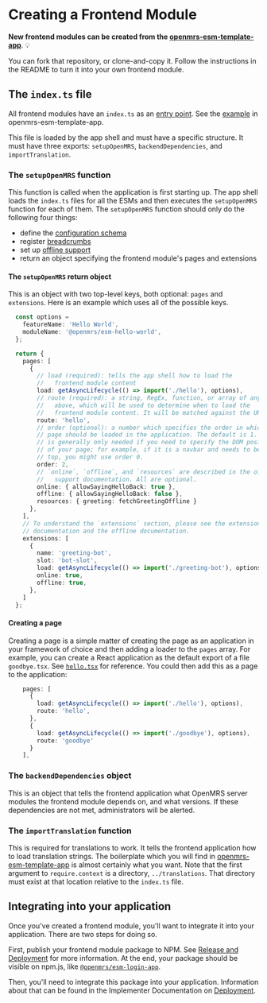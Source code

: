 # Creating a Frontend Module

**New frontend modules can be created from the
[openmrs-esm-template-app](https://github.com/openmrs/openmrs-esm-template-app)**. :bulb:	

You can fork that repository, or clone-and-copy it. 
Follow the instructions in the README to turn it into your own frontend module.

## The `index.ts` file

All frontend modules have an `index.ts` as an
[entry point](https://webpack.js.org/concepts/entry-points/).
See the [example](https://github.com/openmrs/openmrs-esm-template-app/blob/master/src/index.ts)
in openmrs-esm-template-app.

This file is loaded by the app shell and must have a specific structure.
It must have three exports:
`setupOpenMRS`, `backendDependencies`, and `importTranslation`.

### The `setupOpenMRS` function

This function is called when the application is first starting up. The
app shell loads the `index.ts` files for all the ESMs and then executes
the `setupOpenMRS` function for each of them. The `setupOpenMRS` function
should only do the following four things:

- define the [configuration schema](config.md)
- register [breadcrumbs](breadcrumbs.md)
- set up [offline support](offline.md)
- return an object specifying the frontend module's pages and extensions

#### The `setupOpenMRS` return object

This is an object with two top-level keys, both optional: `pages` and `extensions`.
Here is an example which uses all of the possible keys.

```typescript
  const options =
    featureName: 'Hello World',
    moduleName: '@openmrs/esm-hello-world',
  };

  return {
    pages: [
      {
        // load (required): tells the app shell how to load the
        //   frontend module content
        load: getAsyncLifecycle(() => import('./hello'), options),
        // route (required): a string, RegEx, function, or array of any of the
        //   above, which will be used to determine when to load the
        //   frontend module content. It will be matched against the URL path.
        route: 'hello',
        // order (optional): a number which specifies the order in which the
        // page should be loaded in the application. The default is 1. This
        // is generally only needed if you need to specify the DOM position
        // of your page; for example, if it is a navbar and needs to be at the
        // top, you might use order 0.
        order: 2,
        // `online`, `offline`, and `resources` are described in the offline
        //   support documentation. All are optional.
        online: { allowSayingHelloBack: true },
        offline: { allowSayingHelloBack: false },
        resources: { greeting: fetchGreetingOffline }
      },
    ],
    // To understand the `extensions` section, please see the extensions
    // documentation and the offline documentation.
    extensions: [
      {
        name: 'greeting-bot',
        slot: 'bot-slot',
        load: getAsyncLifecycle(() => import('./greeting-bot'), options),
        online: true,
        offline: true,
      },
    ]
  };
```

#### Creating a page

Creating a page is a simple matter of creating the page as an application
in your framework of choice and then adding a loader to the `pages` array.
For example, you can create a React application as the default export
of a file `goodbye.tsx`. See
[`hello.tsx`](https://github.com/openmrs/openmrs-esm-template-app/blob/master/src/hello.tsx)
for reference. You could then add this as a page to the application:

```typescript
    pages: [
      {
        load: getAsyncLifecycle(() => import('./hello'), options),
        route: 'hello',
      },
      {
        load: getAsyncLifecycle(() => import('./goodbye'), options),
        route: 'goodbye'
      }
    ],
```

### The `backendDependencies` object

This is an object that tells the frontend application what OpenMRS server modules
the frontend module depends on, and what versions. If these dependencies are not
met, administrators will be alerted.

### The `importTranslation` function

This is required for translations to work. It tells the frontend application
how to load translation strings. The boilerplate which you will find in
[openmrs-esm-template-app](https://github.com/openmrs/openmrs-esm-template-app/blob/master/src/index.ts)
is almost certainly what you want. Note that the first argument to
`require.context` is a directory, `../translations`.
That directory must exist at that location relative to the `index.ts` file.

## Integrating into your application

Once you've created a frontend module, you'll want to integrate it into your
application. There are two steps for doing so.

First, publish your frontend module package to NPM. See
[Release and Deployment](../getting_started/release_and_deployment.md)
for more information. At the end, your package should be visible on npm.js,
like [`@openmrs/esm-login-app`](https://www.npmjs.com/package/@openmrs/esm-login-app).

Then, you'll need to integrate this package into your application.
Information about that can be found in the Implementer Documentation on
[Deployment](https://wiki.openmrs.org/display/projects/3.x+Implementer+Documentation).
